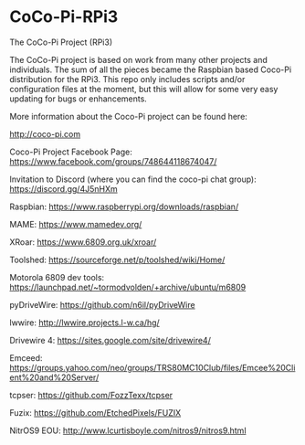 # CoCo-Pi-RPi3
The CoCo-Pi Project (RPi3)

The CoCo-Pi project is based on work from many other projects and individuals.  The sum of all the pieces became the Raspbian based Coco-Pi distribution for the RPi3.  This repo only includes scripts and/or configuration files at the moment, but this will allow for some very easy updating for bugs or enhancements.

More information about the Coco-Pi project can be found here:

http://coco-pi.com

Coco-Pi Project Facebook Page:
https://www.facebook.com/groups/748644118674047/

Invitation to Discord (where you can find the coco-pi chat group):
https://discord.gg/4J5nHXm

Raspbian:
https://www.raspberrypi.org/downloads/raspbian/

MAME:
https://www.mamedev.org/

XRoar:
https://www.6809.org.uk/xroar/

Toolshed:
https://sourceforge.net/p/toolshed/wiki/Home/

Motorola 6809 dev tools:
https://launchpad.net/~tormodvolden/+archive/ubuntu/m6809

pyDriveWire:
https://github.com/n6il/pyDriveWire

lwwire:
http://lwwire.projects.l-w.ca/hg/

Drivewire 4:
https://sites.google.com/site/drivewire4/

Emceed:
https://groups.yahoo.com/neo/groups/TRS80MC10Club/files/Emcee%20Client%20and%20Server/

tcpser:
https://github.com/FozzTexx/tcpser

Fuzix:
https://github.com/EtchedPixels/FUZIX

NitrOS9 EOU:
http://www.lcurtisboyle.com/nitros9/nitros9.html

